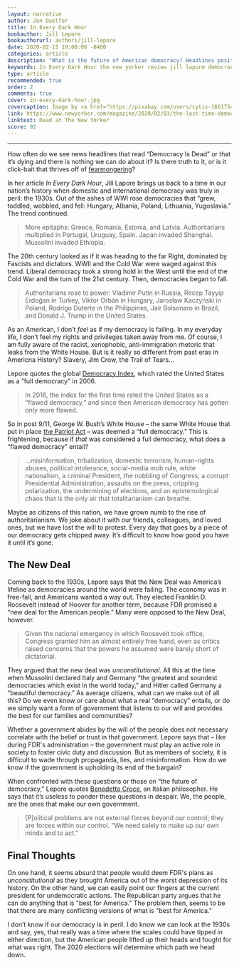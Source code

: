 ```yaml
---
layout: narrative
author: Jon Duelfer
title: In Every Dark Hour
bookauthor: Jill Lepore
bookauthorurl: authors/jill-lepore
date: 2020-02-15 19:00:00 -0400
categories: article
description: "What is the future of American democracy? Headlines posit that it's failing and there is nothing we can do about it. Jill Lepore takes us back to the 1930s when democracies around the world were truly in peril, and argues that with civic-mindedness we can write our own future."
keywords: In Every Dark Hour the new yorker review jill lapore democracy america
type: article
recommended: true
order: 2
comments: true
cover: in-every-dark-hour.jpg
covercaption: Image by <a href="https://pixabay.com/users/cytis-1661754/?utm_source=link-attribution&amp;utm_medium=referral&amp;utm_campaign=image&amp;utm_content=2645396">cytis</a> from <a href="https://pixabay.com/?utm_source=link-attribution&amp;utm_medium=referral&amp;utm_campaign=image&amp;utm_content=2645396">Pixabay</a>
link: https://www.newyorker.com/magazine/2020/02/03/the-last-time-democracy-almost-died
linktext: Read at The New Yorker
score: 92
---
```

<hr/>

How often do we see news headlines that read “Democracy Is Dead” or that it’s dying and there is nothing we can do about it? Is there truth to it, or is it click-bait that thrives off of [fearmongering](https://en.wikipedia.org/wiki/Fearmongering)?

In her article _In Every Dark Hour_, Jill Lapore brings us back to a time in our nation’s history when domestic and international democracy was truly in peril: the 1930s. Out of the ashes of WWI rose democracies that “grew, toddled, wobbled, and fell: Hungary, Albania, Poland, Lithuania, Yugoslavia.” The trend continued.
> More epitaphs: Greece, Romania, Estonia, and Latvia. Authoritarians multiplied in Portugal, Uruguay, Spain. Japan invaded Shanghai. Mussolini invaded Ethiopia.

The 20th century looked as if it was heading to the far Right, dominated by Fascists and dictators. WWII and the Cold War were waged against this trend. Liberal democracy took a strong hold in the West until the end of the Cold War and the turn of the 21st century. Then, democracies began to fall.
> Authoritarians rose to power: Vladimir Putin in Russia, Recep Tayyip Erdoğan in Turkey, Viktor Orbán in Hungary, Jarosław Kaczyński in Poland, Rodrigo Duterte in the Philippines, Jair Bolsonaro in Brazil, and Donald J. Trump in the United States.

As an American, I don’t _feel_ as if my democracy is failing. In my everyday life, I don’t feel my rights and privileges taken away from me. Of course, I am fully aware of the racist, xenophobic, anti-immigration rhetoric that leaks from the White House. But is it really so different from past eras in Americna History? Slavery, Jim Crow, the Trail of Tears...

Lepore quotes the global [Democracy Index](https://en.wikipedia.org/wiki/Democracy_Index), which rated the United States as a “full democracy” in 2006.
> In 2016, the index for the first time rated the United States as a “flawed democracy,” and since then American democracy has gotten only more flawed.

So in post 9/11, George W. Bush’s White House – the same White House that put in place [the Patriot Act](https://en.wikipedia.org/wiki/Patriot_Act) – was deemed a “full democracy.” This is frightening, because if _that_ was considered a full democracy, what does a “flawed democracy” entail?
> ...misinformation, tribalization, domestic terrorism, human-rights abuses, political intolerance, social-media mob rule, white nationalism, a criminal President, the nobbling of Congress, a corrupt Presidential Administration, assaults on the press, crippling polarization, the undermining of elections, and an epistemological chaos that is the only air that totalitarianism can breathe.

Maybe as citizens of this nation, we have grown numb to the rise of authoritarianism. We joke about it with our friends, colleagues, and loved ones, but we have lost the will to protest. Every day that goes by a piece of our democracy gets chipped away. It’s difficult to know how good you have it until it’s gone.

## The New Deal
Coming back to the 1930s, Lepore says that the New Deal was America’s lifeline as democracies around the world were failing. The economy was in free-fall, and Americans wanted a way out. They elected Franklin D. Roosevelt instead of Hoover for another term, because FDR promised a “new deal for the American people.” Many were opposed to the New Deal, however.
> Given the national emergency in which Roosevelt took office, Congress granted him an almost entirely free hand, even as critics raised concerns that the powers he assumed were barely short of dictatorial.

They argued that the new deal was _unconstitutional_. All this at the time when Mussolini declared Italy and Germany “the greatest and soundest democracies which exist in the world today,” and Hitler called Germany a “beautiful democracy.” As average citizens, what can we make out of all this? Do we even know or care about what a real “democracy” entails, or do we simply want a form of government that listens to our will and provides the best for our families and communities?

Whether a government abides by the will of the people does not necessary correlate with the belief or trust in that government. Lepore says that – like during FDR's administration – the government must play an active role in society to foster civic duty and discussion. But as members of society, it is difficult to wade through propaganda, lies, and misinformation. How do we know if the government is upholding its end of the bargain?

When confronted with these questions or those on “the future of democracy,” Lepore quotes [Benedetto Croce](https://en.wikipedia.org/wiki/Benedetto_Croce), an Italian philosopher. He says that it’s useless to ponder these questions in despair. We, the people, are the ones that make our own government.
> [P]olitical problems are not external forces beyond our control; they are forces within our control. “We need solely to make up our own minds and to act.”

## Final Thoughts
On one hand, it seems absurd that people would deem FDR's plans as _unconstitutional_ as they brought America out of the worst depression of its history. On the other hand, we can easily point our fingers at the current president for undemocratic actions. The Republican party argues that he can do anything that is "best for America." The problem then, seems to be that there are many conflicting versions of what is "best for America."

I don’t know if our democracy is in peril. I do know we can look at the 1930s and say, yes, that really was a time where the scales could have tipped in either direction, but the American people lifted up their heads and fought for what was right. The 2020 elections will determine which path we head down.